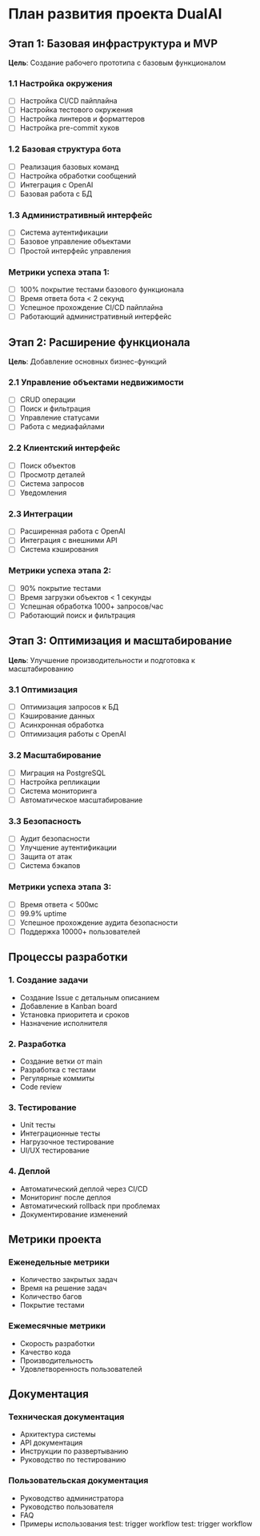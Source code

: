 # План развития проекта DualAI

## Этап 1: Базовая инфраструктура и MVP
**Цель**: Создание рабочего прототипа с базовым функционалом

### 1.1 Настройка окружения
- [ ] Настройка CI/CD пайплайна
- [ ] Настройка тестового окружения
- [ ] Настройка линтеров и форматтеров
- [ ] Настройка pre-commit хуков

### 1.2 Базовая структура бота
- [ ] Реализация базовых команд
- [ ] Настройка обработки сообщений
- [ ] Интеграция с OpenAI
- [ ] Базовая работа с БД

### 1.3 Административный интерфейс
- [ ] Система аутентификации
- [ ] Базовое управление объектами
- [ ] Простой интерфейс управления

### Метрики успеха этапа 1:
- [ ] 100% покрытие тестами базового функционала
- [ ] Время ответа бота < 2 секунд
- [ ] Успешное прохождение CI/CD пайплайна
- [ ] Работающий административный интерфейс

## Этап 2: Расширение функционала
**Цель**: Добавление основных бизнес-функций

### 2.1 Управление объектами недвижимости
- [ ] CRUD операции
- [ ] Поиск и фильтрация
- [ ] Управление статусами
- [ ] Работа с медиафайлами

### 2.2 Клиентский интерфейс
- [ ] Поиск объектов
- [ ] Просмотр деталей
- [ ] Система запросов
- [ ] Уведомления

### 2.3 Интеграции
- [ ] Расширенная работа с OpenAI
- [ ] Интеграция с внешними API
- [ ] Система кэширования

### Метрики успеха этапа 2:
- [ ] 90% покрытие тестами
- [ ] Время загрузки объектов < 1 секунды
- [ ] Успешная обработка 1000+ запросов/час
- [ ] Работающий поиск и фильтрация

## Этап 3: Оптимизация и масштабирование
**Цель**: Улучшение производительности и подготовка к масштабированию

### 3.1 Оптимизация
- [ ] Оптимизация запросов к БД
- [ ] Кэширование данных
- [ ] Асинхронная обработка
- [ ] Оптимизация работы с OpenAI

### 3.2 Масштабирование
- [ ] Миграция на PostgreSQL
- [ ] Настройка репликации
- [ ] Система мониторинга
- [ ] Автоматическое масштабирование

### 3.3 Безопасность
- [ ] Аудит безопасности
- [ ] Улучшение аутентификации
- [ ] Защита от атак
- [ ] Система бэкапов

### Метрики успеха этапа 3:
- [ ] Время ответа < 500мс
- [ ] 99.9% uptime
- [ ] Успешное прохождение аудита безопасности
- [ ] Поддержка 10000+ пользователей

## Процессы разработки

### 1. Создание задачи
- Создание Issue с детальным описанием
- Добавление в Kanban board
- Установка приоритета и сроков
- Назначение исполнителя

### 2. Разработка
- Создание ветки от main
- Разработка с тестами
- Регулярные коммиты
- Code review

### 3. Тестирование
- Unit тесты
- Интеграционные тесты
- Нагрузочное тестирование
- UI/UX тестирование

### 4. Деплой
- Автоматический деплой через CI/CD
- Мониторинг после деплоя
- Автоматический rollback при проблемах
- Документирование изменений

## Метрики проекта

### Еженедельные метрики
- Количество закрытых задач
- Время на решение задач
- Количество багов
- Покрытие тестами

### Ежемесячные метрики
- Скорость разработки
- Качество кода
- Производительность
- Удовлетворенность пользователей

## Документация

### Техническая документация
- Архитектура системы
- API документация
- Инструкции по развертыванию
- Руководство по тестированию

### Пользовательская документация
- Руководство администратора
- Руководство пользователя
- FAQ
- Примеры использования test: trigger workflow
test: trigger workflow
